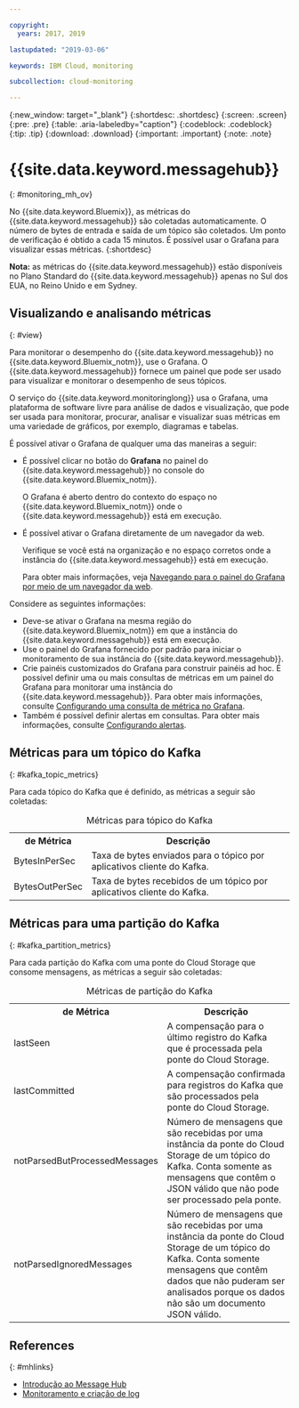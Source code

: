 ```yaml
---

copyright:
  years: 2017, 2019

lastupdated: "2019-03-06"

keywords: IBM Cloud, monitoring

subcollection: cloud-monitoring

---
```


{:new_window: target="_blank"}
{:shortdesc: .shortdesc}
{:screen: .screen}
{:pre: .pre}
{:table: .aria-labeledby="caption"}
{:codeblock: .codeblock}
{:tip: .tip}
{:download: .download}
{:important: .important}
{:note: .note}



# {{site.data.keyword.messagehub}}
{: #monitoring_mh_ov}

No {{site.data.keyword.Bluemix}}, as métricas do {{site.data.keyword.messagehub}} são coletadas automaticamente. O número de bytes de entrada e saída de um tópico são coletados. Um ponto de verificação é obtido a cada 15 minutos. É possível usar o Grafana para visualizar essas métricas. 
{:shortdesc}


**Nota:** as métricas do {{site.data.keyword.messagehub}} estão disponíveis no Plano Standard do {{site.data.keyword.messagehub}} apenas no Sul dos EUA, no Reino Unido e em Sydney. 




## Visualizando e analisando métricas
{: #view}

Para monitorar o desempenho do {{site.data.keyword.messagehub}} no {{site.data.keyword.Bluemix_notm}}, use o Grafana. O {{site.data.keyword.messagehub}} fornece um painel que pode ser usado para visualizar e monitorar o desempenho de seus tópicos.

O serviço do {{site.data.keyword.monitoringlong}} usa o Grafana, uma plataforma de software livre para análise de dados e visualização, que pode ser usada para monitorar, procurar, analisar e visualizar suas métricas em uma variedade de gráficos, por exemplo, diagramas e tabelas. 

É possível ativar o Grafana de qualquer uma das maneiras a seguir:

* É possível clicar no botão do **Grafana** no painel do {{site.data.keyword.messagehub}} no console do {{site.data.keyword.Bluemix_notm}}.

    O Grafana é aberto dentro do contexto do espaço no {{site.data.keyword.Bluemix_notm}} onde o {{site.data.keyword.messagehub}} está em execução.
    
* É possível ativar o Grafana diretamente de um navegador da web.

    Verifique se você está na organização e no espaço corretos onde a instância do {{site.data.keyword.messagehub}} está em execução.
    
    Para obter mais informações, veja [Navegando para o painel do Grafana por meio de um navegador da web](/docs/services/cloud-monitoring/grafana?topic=cloud-monitoring-navigating_grafana#launch_grafana_from_browser).
    

Considere as seguintes informações:

* Deve-se ativar o Grafana na mesma região do {{site.data.keyword.Bluemix_notm}} em que a instância do {{site.data.keyword.messagehub}} está em execução.
* Use o painel do Grafana fornecido por padrão para iniciar o monitoramento de sua instância do {{site.data.keyword.messagehub}}.
* Crie painéis customizados do Grafana para construir painéis ad hoc. É possível definir uma ou mais consultas de métricas em um painel do Grafana para monitorar uma instância do {{site.data.keyword.messagehub}}. Para obter mais informações, consulte [Configurando uma consulta de métrica no Grafana](/docs/services/cloud-monitoring/grafana?topic=cloud-monitoring-define_query#define_query).
* Também é possível definir alertas em consultas. Para obter mais informações, consulte [Configurando alertas](/docs/services/cloud-monitoring?topic=cloud-monitoring-config_alerts_ov#config_alerts_ov).


## Métricas para um tópico do Kafka
{: #kafka_topic_metrics}

Para cada tópico do Kafka que é definido, as métricas a seguir são coletadas:


<table>
  <caption>Métricas para tópico do Kafka</caption>
  <tr>
    <th>de Métrica</th>
    <th>Descrição</th>
  </tr>
  <tr>
    <td>BytesInPerSec</td>
    <td>Taxa de bytes enviados para o tópico por aplicativos cliente do Kafka.</td>
  </tr>
  <tr>
    <td>BytesOutPerSec</td>
    <td>Taxa de bytes recebidos de um tópico por aplicativos cliente do Kafka.</td>
  </tr>
</table>



## Métricas para uma partição do Kafka
{: #kafka_partition_metrics}

Para cada partição do Kafka com uma ponte do Cloud Storage que consome mensagens, as métricas a seguir são coletadas:


<table>
  <caption>Métricas de partição do Kafka</caption>
  <tr>
    <th>de Métrica</th>
    <th>Descrição</th>
  </tr>
  <tr>
    <td>lastSeen</td>
    <td>A compensação para o último registro do Kafka que é processada pela ponte do Cloud Storage.</td>
  </tr>
  <tr>
    <td>lastCommitted</td>
    <td>A compensação confirmada para registros do Kafka que são processados pela ponte do Cloud Storage.</td>
  </tr>
  <tr>
    <td>notParsedButProcessedMessages</td>
    <td>Número de mensagens que são recebidas por uma instância da ponte do Cloud Storage de um tópico do Kafka. Conta somente as mensagens que contêm o JSON válido que não pode ser processado pela ponte.</td>
  </tr>
  <tr>
    <td>notParsedIgnoredMessages</td>
    <td>Número de mensagens que são recebidas por uma instância da ponte do Cloud Storage de um tópico do Kafka. Conta somente mensagens que contêm dados que não puderam ser analisados porque os dados não são um documento JSON válido.</td>
  </tr>
</table>




## References
{: #mhlinks}

* [Introdução ao Message Hub](/docs/services/EventStreams?topic=eventstreams-getting_started#getting_started)
* [Monitoramento e criação de log](/docs/services/EventStreams/messagehub072.html#monitoring)

